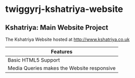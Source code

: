 # twiggyrj-kshatriya-website

## Kshatriya: Main Website Project

The Kshatriya Website hosted at http://www.kshatriya.co.uk

| Features  |
| ------------- | 
| Basic HTML5 Support | 
| Media Queries makes the Website responsive  |

